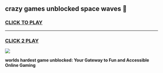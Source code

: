 
## crazy games unblocked space waves 👋
<h3>
<a href="https://premium.freeplayer.one?title=crazy_games_unblocked_space_waves&ref=13F">CLICK TO PLAY</a></h3>
<hr>

<h3>
<a href="https://premium.freeplayer.one?title=crazy_games_unblocked_space_waves&ref=13F">CLICK 2 PLAY</a>
  
</h3>

<a href="https://premium.freeplayer.one?title=crazy_games_unblocked_space_waves&ref=12F/"><img src="https://clearcache.store/games.png"></a>


**worlds hardest game unblocked: Your Gateway to Fun and Accessible Online Gaming**
